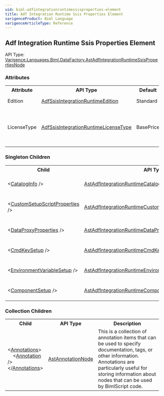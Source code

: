 ```yaml
---
uid: biml-adfintegrationruntimessisproperties-element
title: Adf Integration Runtime Ssis Properties Element
varigenceProduct: Biml Language
varigenceArticleType: Reference
---
```

## Adf Integration Runtime Ssis Properties Element<div class="AssemblyInfoGroup"><div class="CrossReferenceGroup"><div class="CrossReferenceHeader">API Type:</div><div class="CrossReferenceValue"><a href="../api-reference/Varigence.Languages.Biml.DataFactory.AstAdfIntegrationRuntimeSsisPropertiesNode.html">Varigence.Languages.Biml.DataFactory.AstAdfIntegrationRuntimeSsisPropertiesNode</a></div></div></div><div class="AttributeGroup"><h3>Attributes</h3><table id="AttributeList" class="AttributeList"><tbody><tr><th class="AttributeNameColumnHeader">Attribute</th><th class="AttributeTypeColumnHeader">API Type</th><th class="AttributeDefaultColumnHeader">Default</th><th class="AttributeSummaryColumnHeader">Description</th></tr><tr class="ad0"><td class="AttributeName">Edition</td><td class="AttributeType"><a href="../api-reference/Varigence.Languages.Biml.DataFactory.AdfSsisIntegrationRuntimeEdition.html">AdfSsisIntegrationRuntimeEdition</a></td><td class="AttributeDefault">Standard</td><td class="AttributeSummary"><div class ="SummaryItem">Ssis IR edition. </div></td></tr><tr class="ad1"><td class="AttributeName">LicenseType</td><td class="AttributeType"><a href="../api-reference/Varigence.Languages.Biml.DataFactory.AdfSsisIntegrationRuntimeLicenseType.html">AdfSsisIntegrationRuntimeLicenseType</a></td><td class="AttributeDefault">BasePrice</td><td class="AttributeSummary"><div class ="SummaryItem">License type for when user brings their own license scenario. </div></td></tr></tbody></table></div><div class="ChildGroup">### Singleton Children<table id="ChildList" class="ChildList"><tbody><tr><th class="ChildNameColumnHeader">Child</th><th class="ChildTypeColumnHeader">API Type</th><th class="ChildSummaryColumnHeader">Description</th></tr><tr class="cd0"><td class="ChildName"><span class="punc">&lt;</span><a href=Varigence.Languages.Biml.DataFactory.AstAdfIntegrationRuntimeCatalogInfoNode.html">CatalogInfo</a><span class="punc"> /&gt;</span></td><td class="ChildType"><a href="../api-reference/Varigence.Languages.Biml.DataFactory.AstAdfIntegrationRuntimeCatalogInfoNode.html">AstAdfIntegrationRuntimeCatalogInfoNode</a></td><td class="ChildSummary">AstAdfIntegrationRuntimeCatalogInfoNode objects correspond directly to SSIS catalog info properties for managed integration runtimes in Azure Data Factory. </td></tr><tr class="cd1"><td class="ChildName"><span class="punc">&lt;</span><a href=Varigence.Languages.Biml.DataFactory.AstAdfIntegrationRuntimeCustomSetupScriptPropertiesNode.html">CustomSetupScriptProperties</a><span class="punc"> /&gt;</span></td><td class="ChildType"><a href="../api-reference/Varigence.Languages.Biml.DataFactory.AstAdfIntegrationRuntimeCustomSetupScriptPropertiesNode.html">AstAdfIntegrationRuntimeCustomSetupScriptPropertiesNode</a></td><td class="ChildSummary">AstAdfIntegrationRuntimeCustomSetupScriptPropertiesNode objects correspond directly to custom setup script properties for managed integration runtimes in Azure Data Factory. </td></tr><tr class="cd0"><td class="ChildName"><span class="punc">&lt;</span><a href=Varigence.Languages.Biml.DataFactory.AstAdfIntegrationRuntimeDataProxyPropertiesNode.html">DataProxyProperties</a><span class="punc"> /&gt;</span></td><td class="ChildType"><a href="../api-reference/Varigence.Languages.Biml.DataFactory.AstAdfIntegrationRuntimeDataProxyPropertiesNode.html">AstAdfIntegrationRuntimeDataProxyPropertiesNode</a></td><td class="ChildSummary">AstAdfIntegrationRuntimeDataProxyPropertiesNode objects correspond directly to data proxy properties for managed integration runtimes in Azure Data Factory. </td></tr><tr class="cd1"><td class="ChildName"><span class="punc">&lt;</span><a href=Varigence.Languages.Biml.DataFactory.AstAdfIntegrationRuntimeCmdKeySetupNode.html">CmdKeySetup</a><span class="punc"> /&gt;</span></td><td class="ChildType"><a href="../api-reference/Varigence.Languages.Biml.DataFactory.AstAdfIntegrationRuntimeCmdKeySetupNode.html">AstAdfIntegrationRuntimeCmdKeySetupNode</a></td><td class="ChildSummary">AstAdfIntegrationRuntimeCmdKeySetupNode objects correspond directly to Cmd Key setups for managed integration runtimes in Azure Data Factory. </td></tr><tr class="cd0"><td class="ChildName"><span class="punc">&lt;</span><a href=Varigence.Languages.Biml.DataFactory.AstAdfIntegrationRuntimeEnvironmentVariableSetupNode.html">EnvironmentVariableSetup</a><span class="punc"> /&gt;</span></td><td class="ChildType"><a href="../api-reference/Varigence.Languages.Biml.DataFactory.AstAdfIntegrationRuntimeEnvironmentVariableSetupNode.html">AstAdfIntegrationRuntimeEnvironmentVariableSetupNode</a></td><td class="ChildSummary">AstAdfIntegrationRuntimeEnvironmentVariableSetupNode objects correspond directly to Environment variable setups for managed integration runtimes in Azure Data Factory. </td></tr><tr class="cd1"><td class="ChildName"><span class="punc">&lt;</span><a href=Varigence.Languages.Biml.DataFactory.AstAdfIntegrationRuntimeComponentSetupNode.html">ComponentSetup</a><span class="punc"> /&gt;</span></td><td class="ChildType"><a href="../api-reference/Varigence.Languages.Biml.DataFactory.AstAdfIntegrationRuntimeComponentSetupNode.html">AstAdfIntegrationRuntimeComponentSetupNode</a></td><td class="ChildSummary">AstAdfIntegrationRuntimeComponentSetupNode objects correspond directly to Component Setup properties for managed integration runtimes in Azure Data Factory. </td></tr></tbody></table></div><div class="ChildGroup">### Collection Children<table id="ChildList" class="ChildList"><tbody><tr><th class="ChildNameColumnHeader">Child</th><th class="ChildTypeColumnHeader">API Type</th><th class="ChildSummaryColumnHeader">Description</th></tr><tr class="cd0"><td class="ChildName"><span class="punc">&lt;</span><a href=Varigence.Languages.Biml.AstNode_Annotations.html">Annotations</a><span class="punc">&gt;</span><br />&nbsp;&nbsp;&nbsp;&nbsp;<span class="punc">&lt;</span><a href=Varigence.Languages.Biml.AstAnnotationNode.html">Annotation</a> <span class="punc">/&gt;</span><br /><span class="punc">&lt;/</span><a href=Varigence.Languages.Biml.AstNode_Annotations.html">Annotations</a><span class="punc">&gt;</span></td><td class="ChildType"><a href="../api-reference/Varigence.Languages.Biml.AstAnnotationNode.html">AstAnnotationNode</a></td><td class="ChildSummary"><div class ="SummaryItem">This is a collection of annotation items that can be used to specify documentation, tags, or other information.  Annotations are particularly useful for storing information about nodes that can be used by BimlScript code. </div> </td></tr></tbody></table></div>